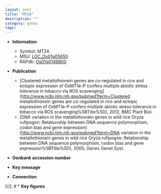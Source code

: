 ```yaml
---
layout: post
title: "MT2A"
description: ""
category: genes
tags: 
---
```


* **Information**  
    + Symbol: MT2A  
    + MSU: [LOC_Os01g05650](http://rice.plantbiology.msu.edu/cgi-bin/ORF_infopage.cgi?orf=LOC_Os01g05650)  
    + RAPdb: [Os01g0149800](http://rapdb.dna.affrc.go.jp/viewer/gbrowse_details/irgsp1?name=Os01g0149800)  

* **Publication**  
    + [Clustered metallothionein genes are co-regulated in rice and ectopic expression of OsMT1e-P confers multiple abiotic stress tolerance in tobacco via ROS scavenging](http://www.ncbi.nlm.nih.gov/pubmed?term=Clustered metallothionein genes are co-regulated in rice and ectopic expression of OsMT1e-P confers multiple abiotic stress tolerance in tobacco via ROS scavenging%5BTitle%5D), 2012, BMC Plant Biol.
    + [DNA variation in the metallothionein genes in wild rice Oryza rufipogon: Relationship between DNA sequence polymorphism, codon bias and gene expression](http://www.ncbi.nlm.nih.gov/pubmed?term=DNA variation in the metallothionein genes in wild rice Oryza rufipogon: Relationship between DNA sequence polymorphism, codon bias and gene expression%5BTitle%5D), 2005, Genes Genet Syst.

* **Genbank accession number**  

* **Key message**  

* **Connection**  

[//]: # * **Key figures**  


